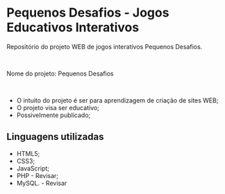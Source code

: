 <h1>Pequenos Desafios - Jogos Educativos Interativos</h1>

<p>Repositório do projeto WEB de jogos interativos Pequenos Desafios.</p><br>

<p>Nome do projeto: Pequenos Desafios</p><br>

<ul>
  <li>O intuito do projeto é ser para aprendizagem de criação de sites WEB;</li>
  <li>O projeto visa ser educativo;</li>
  <li>Possivelmente publicado;</li>
</ul>

<h2>Linguagens utilizadas</h2>

<ul>
  <li>HTML5;</li>
  <li>CSS3;</li>
  <li>JavaScript;</li>
  <li>PHP - Revisar;</li>
  <li>MySQL. - Revisar</li>
</ul>
